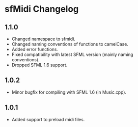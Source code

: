 # sfMidi Changelog

## 1.1.0

- Changed namespace to sfmidi.
- Changed naming conventions of functions to camelCase.
- Added error functions.
- Fixed compatibility with latest SFML version (mainly naming conventions).
- Dropped SFML 1.6 support.

## 1.0.2

- Minor bugfix for compiling with SFML 1.6 (in Music.cpp).

## 1.0.1

- Added support to preload midi files.
